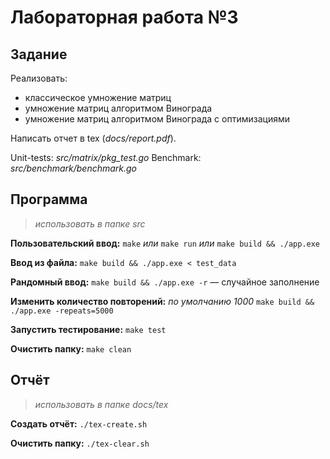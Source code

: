 # Лабораторная работа №3

## Задание

Реализовать:
- классическое умножение матриц
- умножение матриц алгоритмом Винограда
- умножение матриц алгоритмом Винограда с оптимизациями

Написать отчет в tex (_docs/report.pdf_).

Unit-tests: *src/matrix/pkg_test.go*
Benchmark: *src/benchmark/benchmark.go*

## Программа
> _использовать в папке src_

**Пользовательский ввод:**
`make`
_или_
`make run`
_или_
`make build && ./app.exe`

**Ввод из файла:**
`make build && ./app.exe < test_data`

**Рандомный ввод:**
`make build && ./app.exe -r` — случайное заполнение

**Изменить количество повторений:**
_по умолчанию 1000_
`make build && ./app.exe -repeats=5000`

**Запустить тестирование:**
`make test`

**Очистить папку:**
`make clean`

## Отчёт
> _использовать в папке docs/tex_

**Создать отчёт:**
`./tex-create.sh`

**Очистить папку:**
`./tex-clear.sh`